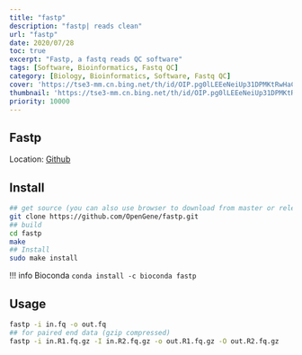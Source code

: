 ```yaml
---
title: "fastp"
description: "fastp| reads clean"
url: "fastp"
date: 2020/07/28
toc: true
excerpt: "Fastp, a fastq reads QC software"
tags: [Software, Bioinformatics, Fastq QC]
category: [Biology, Bioinformatics, Software, Fastq QC]
cover: 'https://tse3-mm.cn.bing.net/th/id/OIP.pg0lLEEeNeiUp31DPMKtRwHaCY'
thumbnail: 'https://tse3-mm.cn.bing.net/th/id/OIP.pg0lLEEeNeiUp31DPMKtRwHaCY'
priority: 10000
---
```


## Fastp

Location: [Github](https://github.com/OpenGene/fastp)

## Install

```bash
## get source (you can also use browser to download from master or releases)
git clone https://github.com/OpenGene/fastp.git
## build
cd fastp
make
## Install
sudo make install
```

!!! info Bioconda
    `conda install -c bioconda fastp`

## Usage

```bash
fastp -i in.fq -o out.fq
## for paired end data (gzip compressed)
fastp -i in.R1.fq.gz -I in.R2.fq.gz -o out.R1.fq.gz -O out.R2.fq.gz
```
